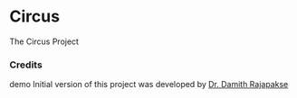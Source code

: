 # Circus
The Circus Project

### Credits
demo
Initial version of this project was developed by [Dr. Damith Rajapakse](https://github.com/damithc)